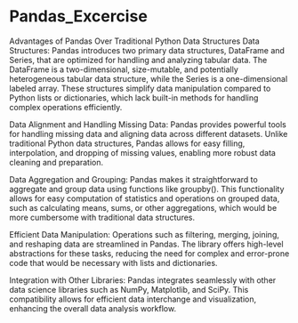 # Pandas_Excercise

Advantages of Pandas Over Traditional Python Data Structures
Data Structures: Pandas introduces two primary data structures, DataFrame and Series, that are optimized for handling and analyzing tabular data. The DataFrame is a two-dimensional, size-mutable, and potentially heterogeneous tabular data structure, while the Series is a one-dimensional labeled array. These structures simplify data manipulation compared to Python lists or dictionaries, which lack built-in methods for handling complex operations efficiently.

Data Alignment and Handling Missing Data: Pandas provides powerful tools for handling missing data and aligning data across different datasets. Unlike traditional Python data structures, Pandas allows for easy filling, interpolation, and dropping of missing values, enabling more robust data cleaning and preparation.

Data Aggregation and Grouping: Pandas makes it straightforward to aggregate and group data using functions like groupby(). This functionality allows for easy computation of statistics and operations on grouped data, such as calculating means, sums, or other aggregations, which would be more cumbersome with traditional data structures.

Efficient Data Manipulation: Operations such as filtering, merging, joining, and reshaping data are streamlined in Pandas. The library offers high-level abstractions for these tasks, reducing the need for complex and error-prone code that would be necessary with lists and dictionaries.

Integration with Other Libraries: Pandas integrates seamlessly with other data science libraries such as NumPy, Matplotlib, and SciPy. This compatibility allows for efficient data interchange and visualization, enhancing the overall data analysis workflow.
